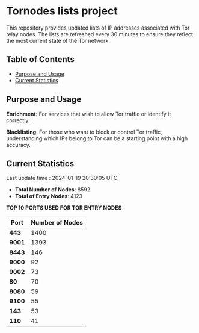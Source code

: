 # Tornodes lists project

This repository provides updated lists of IP addresses associated with Tor relay nodes. The lists are refreshed every 30 minutes to ensure they reflect the most current state of the Tor network.

## Table of Contents

- [Purpose and Usage](#purpose-and-usage)
- [Current Statistics](#current-statistics)


## Purpose and Usage

**Enrichment**: For services that wish to allow Tor traffic or identify it correctly.

**Blacklisting**: For those who want to block or control Tor traffic, understanding which IPs belong to Tor can be a starting point with a high accuracy.

## Current Statistics

Last update time : 2024-01-19 20:30:05 UTC

- **Total Number of Nodes**: 8592
- **Total of Entry Nodes**: 4123

**TOP 10 PORTS USED FOR TOR ENTRY NODES**

| **Port** | **Number of Nodes** |
|------|-----------------|
| **443**   | 1400  |
| **9001**   | 1393  |
| **8443**   | 146  |
| **9000**   | 92  |
| **9002**   | 73  |
| **80**   | 70  |
| **8080**   | 59  |
| **9100**   | 55  |
| **143**   | 53  |
| **110**   | 41  |

